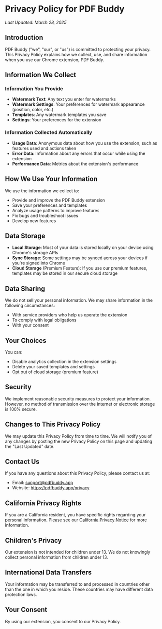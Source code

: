 # Privacy Policy for PDF Buddy

*Last Updated: March 28, 2025*

## Introduction

PDF Buddy ("we", "our", or "us") is committed to protecting your privacy. This Privacy Policy explains how we collect, use, and share information when you use our Chrome extension, PDF Buddy.

## Information We Collect

### Information You Provide

- **Watermark Text**: Any text you enter for watermarks
- **Watermark Settings**: Your preferences for watermark appearance (position, color, etc.)
- **Templates**: Any watermark templates you save
- **Settings**: Your preferences for the extension

### Information Collected Automatically

- **Usage Data**: Anonymous data about how you use the extension, such as features used and actions taken
- **Error Data**: Information about any errors that occur while using the extension
- **Performance Data**: Metrics about the extension's performance

## How We Use Your Information

We use the information we collect to:

- Provide and improve the PDF Buddy extension
- Save your preferences and templates
- Analyze usage patterns to improve features
- Fix bugs and troubleshoot issues
- Develop new features

## Data Storage

- **Local Storage**: Most of your data is stored locally on your device using Chrome's storage APIs
- **Sync Storage**: Some settings may be synced across your devices if you're signed into Chrome
- **Cloud Storage** (Premium Feature): If you use our premium features, templates may be stored in our secure cloud storage

## Data Sharing

We do not sell your personal information. We may share information in the following circumstances:

- With service providers who help us operate the extension
- To comply with legal obligations
- With your consent

## Your Choices

You can:

- Disable analytics collection in the extension settings
- Delete your saved templates and settings
- Opt out of cloud storage (premium feature)

## Security

We implement reasonable security measures to protect your information. However, no method of transmission over the internet or electronic storage is 100% secure.

## Changes to This Privacy Policy

We may update this Privacy Policy from time to time. We will notify you of any changes by posting the new Privacy Policy on this page and updating the "Last Updated" date.

## Contact Us

If you have any questions about this Privacy Policy, please contact us at:

- Email: support@pdfbuddy.app
- Website: https://pdfbuddy.app/privacy

## California Privacy Rights

If you are a California resident, you have specific rights regarding your personal information. Please see our [California Privacy Notice](https://pdfbuddy.app/california-privacy) for more information.

## Children's Privacy

Our extension is not intended for children under 13. We do not knowingly collect personal information from children under 13.

## International Data Transfers

Your information may be transferred to and processed in countries other than the one in which you reside. These countries may have different data protection laws.

## Your Consent

By using our extension, you consent to our Privacy Policy.
